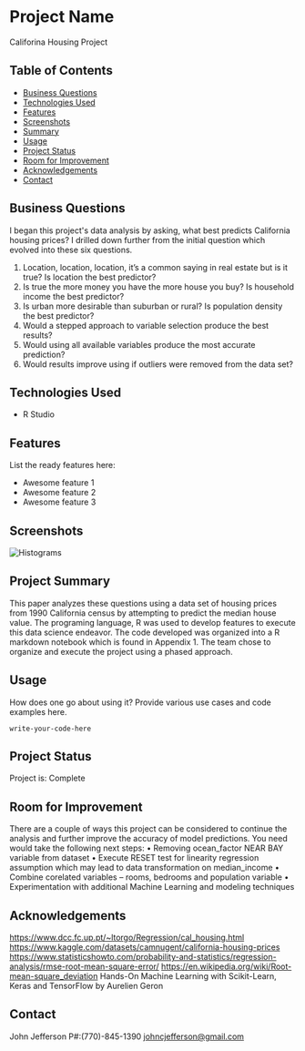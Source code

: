 # Project Name
Califorina Housing Project

## Table of Contents
* [Business Questions](#business-questions)
* [Technologies Used](#technologies-used)
* [Features](#features)
* [Screenshots](#screenshots)
* [Summary](#summary)
* [Usage](#usage)
* [Project Status](#project-status)
* [Room for Improvement](#room-for-improvement)
* [Acknowledgements](#acknowledgements)
* [Contact](#contact)
<!-- * [License](#license) -->


## Business Questions
I began this project's data analysis by asking, what best predicts California housing prices?
I drilled down further from the initial question which evolved into these six questions.

1.	Location, location, location, it’s a common saying in real estate but is it true? Is location the best predictor?
2.	Is true the more money you have the more house you buy? Is household income the best predictor?
3.	Is urban more desirable than suburban or rural? Is population density the best predictor?
4.	Would a stepped approach to variable selection produce the best results?
5.	Would using all available variables produce the most accurate prediction?
6.	Would results improve using if outliers were removed from the data set?


## Technologies Used
- R Studio



## Features
List the ready features here:
- Awesome feature 1
- Awesome feature 2
- Awesome feature 3


## Screenshots
![Histograms](CHP1.png)
<!-- If you have screenshots you'd like to share, include them here. -->


## Project Summary 
This paper analyzes these questions using a data set of housing prices from 1990 California census by attempting to predict the median house value. 
The programing language, R was used to develop features to execute this data science endeavor. The code developed was organized into a R markdown notebook which is found in Appendix 1. 
The team chose to organize and execute the project using a phased approach.


## Usage
How does one go about using it?
Provide various use cases and code examples here.

`write-your-code-here`


## Project Status
Project is: Complete


## Room for Improvement
There are a couple of ways this project can be considered to continue the analysis and further improve the accuracy of model predictions. You need would take the following next steps:
•	Removing ocean_factor NEAR BAY variable from dataset
•	Execute RESET test for linearity regression assumption which may lead to data transformation on median_income
•	Combine corelated variables – rooms, bedrooms and population variable 
•	Experimentation with additional Machine Learning and modeling techniques


## Acknowledgements
https://www.dcc.fc.up.pt/~ltorgo/Regression/cal_housing.html
https://www.kaggle.com/datasets/camnugent/california-housing-prices
https://www.statisticshowto.com/probability-and-statistics/regression-analysis/rmse-root-mean-square-error/
https://en.wikipedia.org/wiki/Root-mean-square_deviation
Hands-On Machine Learning with Scikit-Learn, Keras and TensorFlow by Aurelien Geron



## Contact
John Jefferson 
P#:(770)-845-1390
johncjefferson@gmail.com

